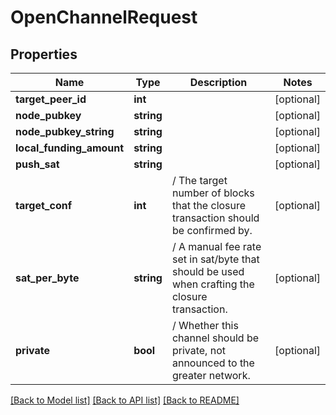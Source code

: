 # OpenChannelRequest

## Properties
Name | Type | Description | Notes
------------ | ------------- | ------------- | -------------
**target_peer_id** | **int** |  | [optional] 
**node_pubkey** | **string** |  | [optional] 
**node_pubkey_string** | **string** |  | [optional] 
**local_funding_amount** | **string** |  | [optional] 
**push_sat** | **string** |  | [optional] 
**target_conf** | **int** | / The target number of blocks that the closure transaction should be confirmed by. | [optional] 
**sat_per_byte** | **string** | / A manual fee rate set in sat/byte that should be used when crafting the closure transaction. | [optional] 
**private** | **bool** | / Whether this channel should be private, not announced to the greater network. | [optional] 

[[Back to Model list]](../README.md#documentation-for-models) [[Back to API list]](../README.md#documentation-for-api-endpoints) [[Back to README]](../README.md)


